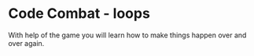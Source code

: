 # Code Combat - loops

With help of the game you will learn how to make things happen over and over again.
